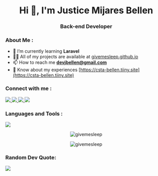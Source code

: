 <h1 align="center">Hi 👋, I'm Justice Mijares Bellen</h1>
<h3 align="center">Back-end Developer</h3>

<h3 align="left">About Me : </h3>

- 🌱 I’m currently learning **Laravel**
- 👨‍💻 All of my projects are available at [givemesleep.github.io](givemesleep.github.io)
- 📫 How to reach me **devjbellen@gmail.com**
- 📄 Know about my experiences [https://csta-bellen.tiiny.site](https://csta-bellen.tiiny.site)

<!-- 
<h3 align="left">Connect with me:</h3>
<p align="left">
<a href="https://www.leetcode.com/https://leetcode.com/u/husto/" target="blank"><img align="center" src="https://raw.githubusercontent.com/rahuldkjain/github-profile-readme-generator/master/src/images/icons/Social/leet-code.svg" alt="https://leetcode.com/u/husto/" height="30" width="40" /></a>
[![My Skills](https://skillicons.dev/icons?i=js,html,css,wasm)](https://skillicons.dev)
</p> -->

<h3 align="left">Connect with me :</h3>
<p align="left">
    <a href="https://github.com/givemesleep">
        <img src="https://skillicons.dev/icons?i=github" />
    </a>
    <a href="https://leetcode.com/u/husto/">
        <img src="https://skillicons.dev/icons?i=leetcode" />
    </a>
    <a href="devhusto">
        <img src="https://skillicons.dev/icons?i=discord" />
    </a>
    <a href="devjbellen@gmail.com">
        <img src="https://skillicons.dev/icons?i=gmail" />
    </a>
</p>

<h3 align="left">Languages and Tools :</h3>
<p align="left">
  <a href="https://skillicons.dev">
    <img src="https://skillicons.dev/icons?i=html,css,js,php,mysql,laravel,bootstrap,linux,stackoverflow,vscode,git" />
  </a>
</p>

<!-- <h3 align="left">Languages and Tools:</h3>
<p align="left"> <a href="https://getbootstrap.com" target="_blank" rel="noreferrer"> <img src="https://raw.githubusercontent.com/devicons/devicon/master/icons/bootstrap/bootstrap-plain-wordmark.svg" alt="bootstrap" width="40" height="40"/> </a> <a href="https://www.w3schools.com/css/" target="_blank" rel="noreferrer"> <img src="https://raw.githubusercontent.com/devicons/devicon/master/icons/css3/css3-original-wordmark.svg" alt="css3" width="40" height="40"/> </a> <a href="https://git-scm.com/" target="_blank" rel="noreferrer"> <img src="https://www.vectorlogo.zone/logos/git-scm/git-scm-icon.svg" alt="git" width="40" height="40"/> </a> <a href="https://www.w3.org/html/" target="_blank" rel="noreferrer"> <img src="https://raw.githubusercontent.com/devicons/devicon/master/icons/html5/html5-original-wordmark.svg" alt="html5" width="40" height="40"/> </a> <a href="https://developer.mozilla.org/en-US/docs/Web/JavaScript" target="_blank" rel="noreferrer"> <img src="https://raw.githubusercontent.com/devicons/devicon/master/icons/javascript/javascript-original.svg" alt="javascript" width="40" height="40"/> </a> <a href="https://kotlinlang.org" target="_blank" rel="noreferrer"> <img src="https://www.vectorlogo.zone/logos/kotlinlang/kotlinlang-icon.svg" alt="kotlin" width="40" height="40"/> </a> <a href="https://www.linux.org/" target="_blank" rel="noreferrer"> <img src="https://raw.githubusercontent.com/devicons/devicon/master/icons/linux/linux-original.svg" alt="linux" width="40" height="40"/> </a> <a href="https://www.mysql.com/" target="_blank" rel="noreferrer"> <img src="https://raw.githubusercontent.com/devicons/devicon/master/icons/mysql/mysql-original-wordmark.svg" alt="mysql" width="40" height="40"/> </a> <a href="https://www.php.net" target="_blank" rel="noreferrer"> <img src="https://raw.githubusercontent.com/devicons/devicon/master/icons/php/php-original.svg" alt="php" width="40" height="40"/> </a> </p> -->

<p align="center"><img align="center" src="https://github-readme-stats.vercel.app/api/top-langs?username=givemesleep&show_icons=true&locale=en&layout=compact" alt="givemesleep" /></p>

<p align="center"><img align="center" src="https://github-readme-streak-stats.herokuapp.com/?user=givemesleep&" alt="givemesleep" /></p>

<h3 align="left">Random Dev Quote:</h3>

![](https://quotes-github-readme.vercel.app/api?type=horizontal&theme=dark)
